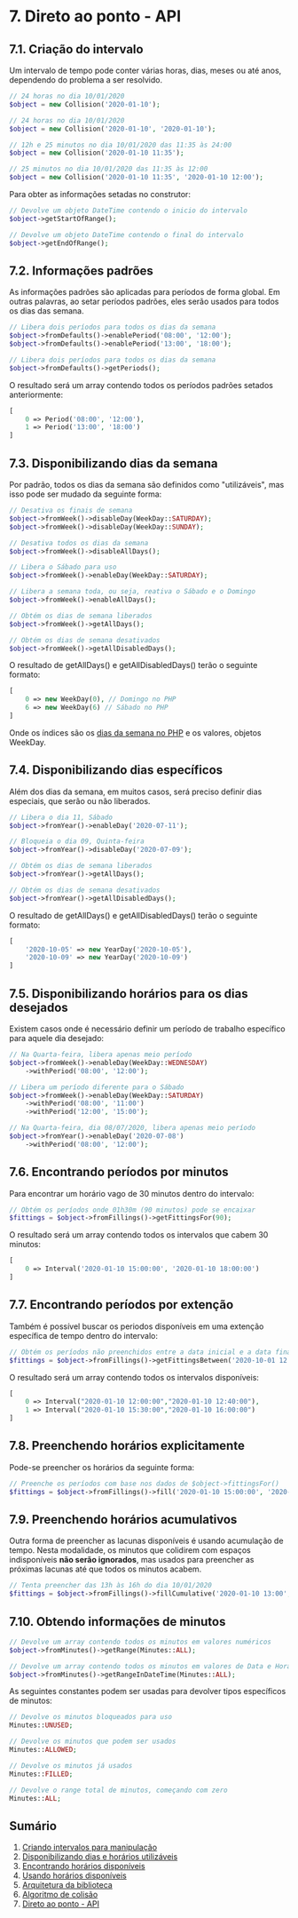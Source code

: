 # 7. Direto ao ponto - API

## 7.1. Criação do intervalo

Um intervalo de tempo pode conter várias horas, dias, meses ou até anos, dependendo do problema a ser resolvido.

```php
// 24 horas no dia 10/01/2020
$object = new Collision('2020-01-10');
```

```php
// 24 horas no dia 10/01/2020
$object = new Collision('2020-01-10', '2020-01-10');
```

```php
// 12h e 25 minutos no dia 10/01/2020 das 11:35 às 24:00
$object = new Collision('2020-01-10 11:35');
```

```php
// 25 minutos no dia 10/01/2020 das 11:35 às 12:00
$object = new Collision('2020-01-10 11:35', '2020-01-10 12:00');
```

Para obter as informações setadas no construtor:

```php
// Devolve um objeto DateTime contendo o inicio do intervalo
$object->getStartOfRange();
```

```php
// Devolve um objeto DateTime contendo o final do intervalo
$object->getEndOfRange();
```

## 7.2. Informações padrões

As informações padrões são aplicadas para períodos de forma global.
Em outras palavras, ao setar períodos padrões, eles serão usados para todos os dias
das semana.

```php
// Libera dois períodos para todos os dias da semana
$object->fromDefaults()->enablePeriod('08:00', '12:00');
$object->fromDefaults()->enablePeriod('13:00', '18:00');
```

```php
// Libera dois períodos para todos os dias da semana
$object->fromDefaults()->getPeriods();
```

O resultado será um array contendo todos os períodos padrões setados anteriormente:

```php
[
    0 => Period('08:00', '12:00'),
    1 => Period('13:00', '18:00')
]
```

## 7.3. Disponibilizando dias da semana

Por padrão, todos os dias da semana são definidos como "utilizáveis", mas isso
pode ser mudado da seguinte forma:

```php
// Desativa os finais de semana
$object->fromWeek()->disableDay(WeekDay::SATURDAY);
$object->fromWeek()->disableDay(WeekDay::SUNDAY);
```

```php
// Desativa todos os dias da semana
$object->fromWeek()->disableAllDays();
```

```php
// Libera o Sábado para uso
$object->fromWeek()->enableDay(WeekDay::SATURDAY);
```

```php
// Libera a semana toda, ou seja, reativa o Sábado e o Domingo
$object->fromWeek()->enableAllDays();
```

```php
// Obtém os dias de semana liberados
$object->fromWeek()->getAllDays();
```

```php
// Obtém os dias de semana desativados
$object->fromWeek()->getAllDisabledDays();
```

O resultado de getAllDays() e getAllDisabledDays() terão o seguinte formato:

```php
[
    0 => new WeekDay(0), // Domingo no PHP
    6 => new WeekDay(6) // Sábado no PHP
]
```

Onde os índices são os [dias da semana no PHP](https://www.php.net/manual/pt_BR/function.date.php) e os valores, objetos WeekDay.

## 7.4. Disponibilizando dias específicos

Além dos dias da semana, em muitos casos, será preciso definir dias especiais, que serão ou não liberados.

```php
// Libera o dia 11, Sábado
$object->fromYear()->enableDay('2020-07-11');
```

```php
// Bloqueia o dia 09, Quinta-feira
$object->fromYear()->disableDay('2020-07-09');
```

```php
// Obtém os dias de semana liberados
$object->fromYear()->getAllDays();
```

```php
// Obtém os dias de semana desativados
$object->fromYear()->getAllDisabledDays();
```

O resultado de getAllDays() e getAllDisabledDays() terão o seguinte formato:

```php
[
    '2020-10-05' => new YearDay('2020-10-05'),
    '2020-10-09' => new YearDay('2020-10-09')
]
```

## 7.5. Disponibilizando horários para os dias desejados

Existem casos onde é necessário definir um período de trabalho específico para aquele dia desejado:

```php
// Na Quarta-feira, libera apenas meio período
$object->fromWeek()->enableDay(WeekDay::WEDNESDAY)
    ->withPeriod('08:00', '12:00');
```

```php
// Libera um período diferente para o Sábado
$object->fromWeek()->enableDay(WeekDay::SATURDAY)
    ->withPeriod('08:00', '11:00')
    ->withPeriod('12:00', '15:00');
```

```php
// Na Quarta-feira, dia 08/07/2020, libera apenas meio período
$object->fromYear()->enableDay('2020-07-08')
    ->withPeriod('08:00', '12:00');
```

## 7.6. Encontrando períodos por minutos

Para encontrar um horário vago de 30 minutos dentro do intervalo:

```php
// Obtém os períodos onde 01h30m (90 minutos) pode se encaixar
$fittings = $object->fromFillings()->getFittingsFor(90);
```

O resultado será um array contendo todos os intervalos que cabem 30 minutos:

```php
[
    0 => Interval('2020-01-10 15:00:00', '2020-01-10 18:00:00')
]
```

## 7.7. Encontrando períodos por extenção

Também é possível buscar os periodos disponíveis em uma extenção específica de tempo dentro do intervalo:

```php
// Obtém os períodos não preenchidos entre a data inicial e a data final
$fittings = $object->fromFillings()->getFittingsBetween('2020-10-01 12:00', '2020-10-01 16:00');
```

O resultado será um array contendo todos os intervalos disponíveis:

```php
[
    0 => Interval("2020-01-10 12:00:00","2020-01-10 12:40:00"),
    1 => Interval("2020-01-10 15:30:00","2020-01-10 16:00:00")
]
```

## 7.8. Preenchendo horários explicitamente

Pode-se preencher os horários da seguinte forma:

```php
// Preenche os períodos com base nos dados de $object->fittingsFor()
$fittings = $object->fromFillings()->fill('2020-01-10 15:00:00', '2020-01-10 18:00:00');
```

## 7.9. Preenchendo horários acumulativos

Outra forma de preencher as lacunas disponíveis é usando acumulação de tempo. Nesta modalidade, os minutos que colidirem com espaços indisponíveis **não serão ignorados**, mas usados para preencher as próximas lacunas até que todos os minutos acabem.

```php
// Tenta preencher das 13h às 16h do dia 10/01/2020
$fittings = $object->fromFillings()->fillCumulative('2020-01-10 13:00', '2020-01-10 16:00');
```

## 7.10. Obtendo informações de minutos

```php
// Devolve um array contendo todos os minutos em valores numéricos
$object->fromMinutes()->getRange(Minutes::ALL);
```

```php
// Devolve um array contendo todos os minutos em valores de Data e Hora
$object->fromMinutes()->getRangeInDateTime(Minutes::ALL);
```

As seguintes constantes podem ser usadas para devolver tipos específicos de minutos:

```php
// Devolve os minutos bloqueados para uso
Minutes::UNUSED;
```

```php
// Devolve os minutos que podem ser usados
Minutes::ALLOWED;
```

```php
// Devolve os minutos já usados
Minutes::FILLED;
```

```php
// Devolve o range total de minutos, começando com zero
Minutes::ALL;
```

## Sumário

1. [Criando intervalos para manipulação](ranges.md)
2. [Disponibilizando dias e horários utilizáveis](allowance.md)
3. [Encontrando horários disponíveis](search.md)
4. [Usando horários disponíveis](fitting.md)
5. [Arquitetura da biblioteca](architecture.md)
6. [Algoritmo de colisão](minutes.md)
7. [Direto ao ponto - API](api.md)
